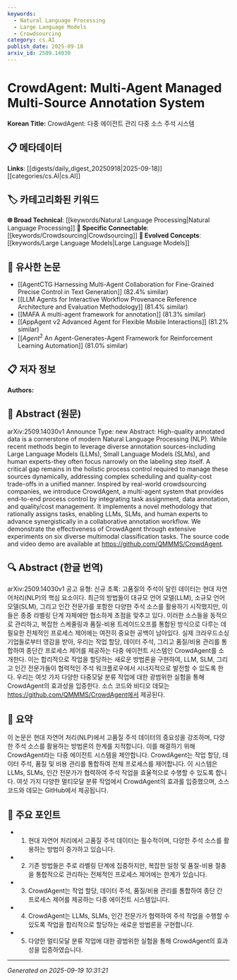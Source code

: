 ```yaml
---
keywords:
  - Natural Language Processing
  - Large Language Models
  - Crowdsourcing
category: cs.AI
publish_date: 2025-09-18
arxiv_id: 2509.14030
---
```


<!-- KEYWORD_LINKING_METADATA:
{
  "processed_timestamp": "2025-09-22 22:34:17.155893",
  "vocabulary_version": "1.0",
  "selected_keywords": [
    "Natural Language Processing",
    "Large Language Models",
    "Crowdsourcing"
  ],
  "rejected_keywords": [
    "Small Language Models",
    "Multi-Agent System"
  ],
  "similarity_scores": {
    "Natural Language Processing": 0.85,
    "Large Language Models": 0.8,
    "Crowdsourcing": 0.77
  },
  "extraction_method": "AI_prompt_based",
  "budget_applied": true
}
-->


# CrowdAgent: Multi-Agent Managed Multi-Source Annotation System

**Korean Title:** CrowdAgent: 다중 에이전트 관리 다중 소스 주석 시스템

## 📋 메타데이터

**Links**: [[digests/daily_digest_20250918|2025-09-18]]   [[categories/cs.AI|cs.AI]]

## 🏷️ 카테고리화된 키워드
**🌐 Broad Technical**: [[keywords/Natural Language Processing|Natural Language Processing]]
**🔗 Specific Connectable**: [[keywords/Crowdsourcing|Crowdsourcing]]
**🚀 Evolved Concepts**: [[keywords/Large Language Models|Large Language Models]]

## 🔗 유사한 논문
- [[AgentCTG Harnessing Multi-Agent Collaboration for Fine-Grained Precise Control in Text Generation]] (82.4% similar)
- [[LLM Agents for Interactive Workflow Provenance Reference Architecture and Evaluation Methodology]] (81.4% similar)
- [[MAFA A multi-agent framework for annotation]] (81.3% similar)
- [[AppAgent v2 Advanced Agent for Flexible Mobile Interactions]] (81.2% similar)
- [[$Agent^2$ An Agent-Generates-Agent Framework for Reinforcement Learning Automation]] (81.0% similar)

## 📋 저자 정보

**Authors:** 

## 📄 Abstract (원문)

arXiv:2509.14030v1 Announce Type: new 
Abstract: High-quality annotated data is a cornerstone of modern Natural Language Processing (NLP). While recent methods begin to leverage diverse annotation sources-including Large Language Models (LLMs), Small Language Models (SLMs), and human experts-they often focus narrowly on the labeling step itself. A critical gap remains in the holistic process control required to manage these sources dynamically, addressing complex scheduling and quality-cost trade-offs in a unified manner. Inspired by real-world crowdsourcing companies, we introduce CrowdAgent, a multi-agent system that provides end-to-end process control by integrating task assignment, data annotation, and quality/cost management. It implements a novel methodology that rationally assigns tasks, enabling LLMs, SLMs, and human experts to advance synergistically in a collaborative annotation workflow. We demonstrate the effectiveness of CrowdAgent through extensive experiments on six diverse multimodal classification tasks. The source code and video demo are available at https://github.com/QMMMS/CrowdAgent.

## 🔍 Abstract (한글 번역)

arXiv:2509.14030v1 공고 유형: 신규
초록: 고품질의 주석이 달린 데이터는 현대 자연어처리(NLP)의 핵심 요소이다. 최근의 방법들이 대규모 언어 모델(LLM), 소규모 언어 모델(SLM), 그리고 인간 전문가를 포함한 다양한 주석 소스를 활용하기 시작했지만, 이들은 종종 라벨링 단계 자체에만 협소하게 초점을 맞추고 있다. 이러한 소스들을 동적으로 관리하고, 복잡한 스케줄링과 품질-비용 트레이드오프를 통합된 방식으로 다루는 데 필요한 전체적인 프로세스 제어에는 여전히 중요한 공백이 남아있다. 실제 크라우드소싱 기업들로부터 영감을 받아, 우리는 작업 할당, 데이터 주석, 그리고 품질/비용 관리를 통합하여 종단간 프로세스 제어를 제공하는 다중 에이전트 시스템인 CrowdAgent를 소개한다. 이는 합리적으로 작업을 할당하는 새로운 방법론을 구현하여, LLM, SLM, 그리고 인간 전문가들이 협력적인 주석 워크플로우에서 시너지적으로 발전할 수 있도록 한다. 우리는 여섯 가지 다양한 다중모달 분류 작업에 대한 광범위한 실험을 통해 CrowdAgent의 효과성을 입증한다. 소스 코드와 비디오 데모는 https://github.com/QMMMS/CrowdAgent에서 제공된다.

## 📝 요약

이 논문은 현대 자연어 처리(NLP)에서 고품질 주석 데이터의 중요성을 강조하며, 다양한 주석 소스를 활용하는 방법론의 한계를 지적합니다. 이를 해결하기 위해 CrowdAgent라는 다중 에이전트 시스템을 제안합니다. CrowdAgent는 작업 할당, 데이터 주석, 품질 및 비용 관리를 통합하여 전체 프로세스를 제어합니다. 이 시스템은 LLMs, SLMs, 인간 전문가가 협력하여 주석 작업을 효율적으로 수행할 수 있도록 합니다. 여섯 가지 다양한 멀티모달 분류 작업에서 CrowdAgent의 효과를 입증했으며, 소스 코드와 데모는 GitHub에서 제공됩니다.

## 🎯 주요 포인트

- 1. 현대 자연어 처리에서 고품질 주석 데이터는 필수적이며, 다양한 주석 소스를 활용하는 방법이 증가하고 있습니다.

- 2. 기존 방법들은 주로 라벨링 단계에 집중하지만, 복잡한 일정 및 품질-비용 절충을 통합적으로 관리하는 전체적인 프로세스 제어에는 한계가 있습니다.

- 3. CrowdAgent는 작업 할당, 데이터 주석, 품질/비용 관리를 통합하여 종단 간 프로세스 제어를 제공하는 다중 에이전트 시스템입니다.

- 4. CrowdAgent는 LLMs, SLMs, 인간 전문가가 협력하여 주석 작업을 수행할 수 있도록 작업을 합리적으로 할당하는 새로운 방법론을 구현합니다.

- 5. 다양한 멀티모달 분류 작업에 대한 광범위한 실험을 통해 CrowdAgent의 효과성을 입증하였습니다.

---

*Generated on 2025-09-19 10:31:21*